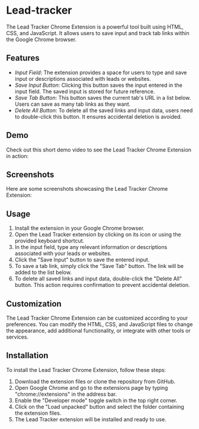 # Lead-tracker

The Lead Tracker Chrome Extension is a powerful tool built using HTML, CSS, and JavaScript. It allows users to save input and track tab links within the Google Chrome browser.

## Features

- *Input Field*: The extension provides a space for users to type and save input or descriptions associated with leads or websites.
- *Save Input Button*: Clicking this button saves the input entered in the input field. The saved input is stored for future reference.
- *Save Tab Button*: This button saves the current tab's URL in a list below. Users can save as many tab links as they want.
- *Delete All Button*: To delete all the saved links and input data, users need to double-click this button. It ensures accidental deletion is avoided.

## Demo

Check out this short demo video to see the Lead Tracker Chrome Extension in action:



## Screenshots

Here are some screenshots showcasing the Lead Tracker Chrome Extension:



## Usage

1. Install the extension in your Google Chrome browser.
2. Open the Lead Tracker extension by clicking on its icon or using the provided keyboard shortcut.
3. In the input field, type any relevant information or descriptions associated with your leads or websites.
4. Click the "Save Input" button to save the entered input.
5. To save a tab link, simply click the "Save Tab" button. The link will be added to the list below.
6. To delete all saved links and input data, double-click the "Delete All" button. This action requires confirmation to prevent accidental deletion.

## Customization

The Lead Tracker Chrome Extension can be customized according to your preferences. You can modify the HTML, CSS, and JavaScript files to change the appearance, add additional functionality, or integrate with other tools or services.

## Installation

To install the Lead Tracker Chrome Extension, follow these steps:

1. Download the extension files or clone the repository from GitHub.
2. Open Google Chrome and go to the extensions page by typing "chrome://extensions" in the address bar.
3. Enable the "Developer mode" toggle switch in the top right corner.
4. Click on the "Load unpacked" button and select the folder containing the extension files.
5. The Lead Tracker extension will be installed and ready to use.

